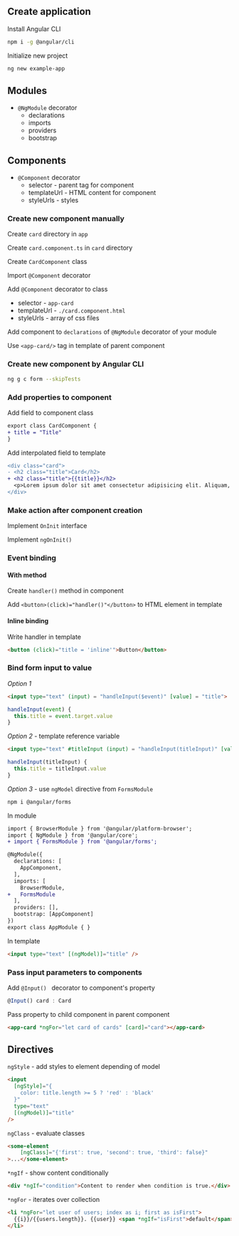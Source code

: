 ## Create application

Install Angular CLI

```bash
npm i -g @angular/cli
```

Initialize new project

```bash
ng new example-app
```

## Modules

- `@NgModule` decorator
  - declarations
  - imports
  - providers
  - bootstrap

## Components

- `@Component` decorator
  - selector - parent tag for component
  - templateUrl - HTML content for component
  - styleUrls - styles

### Create new component manually

Create `card` directory in `app`

Create `card.component.ts` in `card` directory

Create `CardComponent` class

Import `@Component` decorator

Add `@Component` decorator to class

- selector - `app-card`
- templateUrl - `./card.component.html`
- styleUrls - array of css files

Add component to `declarations` of `@NgModule` decorator of your module 

Use `<app-card/>` tag in template of parent component

### Create new component by Angular CLI

```bash
ng g c form --skipTests
```

### Add properties to component

Add field to component class

```diff
export class CardComponent {
+ title = "Title" 
}
```

Add interpolated field to template

```diff
<div class="card">
- <h2 class="title">Card</h2>
+ <h2 class="title">{{title}}</h2>
  <p>Lorem ipsum dolor sit amet consectetur adipisicing elit. Aliquam, quam.</p>
</div>
```

### Make action after component creation

Implement `OnInit` interface

Implement `ngOnInit()` 

### Event binding

#### With method

Create `handler()` method in component

Add `<button>(click)="handler()"</button>` to HTML element in template

#### Inline binding

Write handler in template

```html
<button (click)="title = 'inline'">Button</button>
```

### Bind form input to value

*Option 1*

```html
<input type="text" (input) = "handleInput($event)" [value] = "title">
```

```typescript
handleInput(event) {
  this.title = event.target.value
}
```

*Option 2* - template reference variable

```html
<input type="text" #titleInput (input) = "handleInput(titleInput)" [value] = "title">
```

```typescript
handleInput(titleInput) {
  this.title = titleInput.value
}
```

*Option 3* - use `ngModel` directive from `FormsModule`

```bash
npm i @angular/forms
```

In module

```diff
import { BrowserModule } from '@angular/platform-browser';
import { NgModule } from '@angular/core';
+ import { FormsModule } from '@angular/forms';

@NgModule({
  declarations: [
    AppComponent,
  ],
  imports: [
    BrowserModule,
+   FormsModule
  ],
  providers: [],
  bootstrap: [AppComponent]
})
export class AppModule { }
```

In template

```html
<input type="text" [(ngModel)]="title" />
```

### Pass input parameters to components

Add `@Input() ` decorator to component's property

```typescript
@Input() card : Card
```

Pass property to child component in parent component

```html
<app-card *ngFor="let card of cards" [card]="card"></app-card>
```

## Directives

`ngStyle` - add styles to element depending of model

```html
<input
  [ngStyle]="{
    color: title.length >= 5 ? 'red' : 'black'
  }"
  type="text"
  [(ngModel)]="title"
/>
```

`ngClass` - evaluate classes

```html
<some-element
	[ngClass]="{'first': true, 'second': true, 'third': false}"
>...</some-element>
```

`*ngIf` - show content conditionally

```html
<div *ngIf="condition">Content to render when condition is true.</div>
```

`*ngFor` - iterates over collection

```html
<li *ngFor="let user of users; index as i; first as isFirst">
  {{i}}/{{users.length}}. {{user}} <span *ngIf="isFirst">default</span>
</li>
```